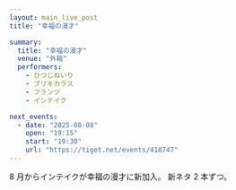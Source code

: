 ```yaml
---
layout: main_live_post
title: "幸福の漫才"

summary:
  title: "幸福の漫才"
  venue: "外箱"
  performers:
    - ひつじねいり
    - ブリキカラス
    - フランツ
    - インテイク

next_events:
  - date: "2025-08-08"
    open: "19:15"
    start: "19:30"
    url: "https://tiget.net/events/418747"
---
```


8 月からインテイクが幸福の漫才に新加入。
新ネタ 2 本ずつ。
